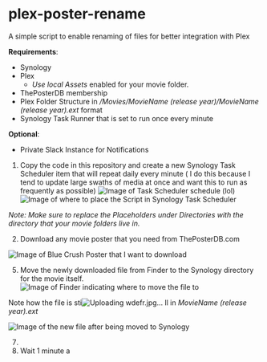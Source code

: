 # plex-poster-rename
A simple script to enable renaming of files for better integration with Plex

**Requirements**: 
- Synology
- Plex
  - _Use local Assets_ enabled for your movie folder. 
- ThePosterDB membership
- Plex Folder Structure in _/Movies/MovieName (release year)/MovieName (release year).ext_ format
- Synology Task Runner that is set to run once every minute

**Optional**:
- Private Slack Instance for Notifications

1) Copy the code in this repository and create a new Synology Task Scheduler item that will repeat daily every minute ( I do this because I tend to update large swaths of media at once and want this to run as frequently as possible)
   ![Image of Task Scheduler schedule (lol)](https://github.com/user-attachments/assets/a78c69eb-a26f-4d83-b485-b976619801b3) ![Image of where to place the Script in Synology Task Scheduler](https://github.com/user-attachments/assets/ac5cbc0b-d1ac-4c2c-a0f9-4b4aaf8129f2)

_Note: Make sure to replace the Placeholders under Directories with the directory that your movie folders live in._

2) Download any movie poster that you need from ThePosterDB.com
   
![Image of Blue Crush Poster that I want to download](https://github.com/user-attachments/assets/cb839279-f9c0-4449-99ab-cc72c8bc96aa)

5) Move the  newly downloaded file from Finder to the Synology directory for the movie itself.
![Image of Finder indicating where to move the file to](https://github.com/user-attachments/assets/71ed93b0-ae38-4dd4-8912-7b72e7673634)

 Note how the file is sti![Uploading wdefr.jpg…]()
ll in _MovieName (release year).ext_

![Image of the new file after being moved to Synology](https://github.com/user-attachments/assets/512c473c-3f45-4a90-b7be-5c1b6ed6febd)

7) 
8) Wait 1 minute a
